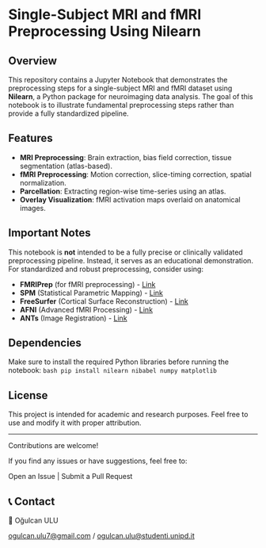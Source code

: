 # Single-Subject MRI and fMRI Preprocessing Using Nilearn

## Overview
This repository contains a Jupyter Notebook that demonstrates the preprocessing steps for a single-subject MRI and fMRI dataset using **Nilearn**, a Python package for neuroimaging data analysis. The goal of this notebook is to illustrate fundamental preprocessing steps rather than provide a fully standardized pipeline.

## Features
- **MRI Preprocessing**: Brain extraction, bias field correction, tissue segmentation (atlas-based).
- **fMRI Preprocessing**: Motion correction, slice-timing correction, spatial normalization.
- **Parcellation**: Extracting region-wise time-series using an atlas.
- **Overlay Visualization**: fMRI activation maps overlaid on anatomical images.

## Important Notes
This notebook is **not** intended to be a fully precise or clinically validated preprocessing pipeline. Instead, it serves as an educational demonstration. For standardized and robust preprocessing, consider using:
- **FMRIPrep** (for fMRI preprocessing) - [Link](https://fmriprep.org/)
- **SPM** (Statistical Parametric Mapping) - [Link](https://www.fil.ion.ucl.ac.uk/spm/)
- **FreeSurfer** (Cortical Surface Reconstruction) - [Link](https://surfer.nmr.mgh.harvard.edu/)
- **AFNI** (Advanced fMRI Processing) - [Link](https://afni.nimh.nih.gov/)
- **ANTs** (Image Registration) - [Link](https://stnava.github.io/ANTs/)

## Dependencies
Make sure to install the required Python libraries before running the notebook:
```bash pip install nilearn nibabel numpy matplotlib```

## License
This project is intended for academic and research purposes. Feel free to use and modify it with proper attribution.

-----
Contributions are welcome!

If you find any issues or have suggestions, feel free to:

 Open an Issue |  Submit a Pull Request

## 📞 Contact

📧 Oğulcan ULU

ogulcan.ulu7@gmail.com / ogulcan.ulu@studenti.unipd.it
